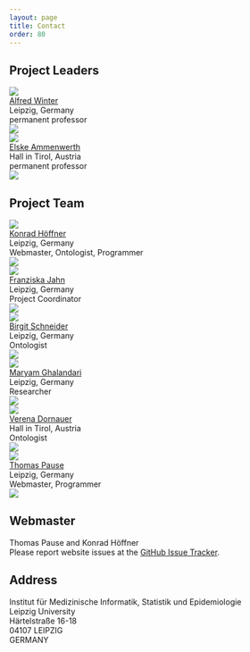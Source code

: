 ```yaml
---
layout: page
title: Contact
order: 80
---
```


## Project Leaders
<div class="teamGrid">
<img src="{{site.url}}{{ site.baseurl}}/public/winter.jpg">
<div class="inbox">
<a href="{{ site.links.winter}}">Alfred Winter</a><br>
Leipzig, Germany<br>
permanent professor<br>
</div>
<div class="inbox">
<a href="{{ site.links.imise }}"><img src="{{site.url}}{{site.baseurl}}/public/imise-logo.svg"></a>
</div>

<img src="{{site.url}}{{site.baseurl}}/public/ammenwerth.jpg">
<div class="inbox">
<a href="{{ site.links.ammenwerth }}">Elske Ammenwerth</a><br>
Hall in Tirol, Austria<br>
permanent professor<br>
</div>
<div class="inbox">
<a href="{{ site.links.umit }}"><img src="{{site.url}}{{site.baseurl}}/public/umit-logo.svg"></a>
</div>
</div>

## Project Team
<div class="teamGrid">
<img src="{{site.url}}{{ site.baseurl}}/public/hoeffner.jpg">
<div class="inbox">
<a href="{{ site.links.hoeffner}}">Konrad Höffner</a><br>
Leipzig, Germany<br>
Webmaster, Ontologist, Programmer<br>
</div>
<div class="inbox">
<a href="{{ site.links.imise }}"><img src="{{site.url}}{{site.baseurl}}/public/imise-logo.svg"></a>
</div>

<img src="{{site.url}}{{site.baseurl}}/public/jahn.jpg">
<div class="inbox">
<a href="{{ site.links.jahn }}">Franziska Jahn</a><br>
Leipzig, Germany<br>
Project Coordinator<br>
</div>
<div class="inbox">
<a href="{{ site.links.imise }}"><img src="{{site.url}}{{site.baseurl}}/public/imise-logo.svg"></a>
</div>

<img src="{{site.url}}{{ site.baseurl}}/public/schneider.jpg">
<div class="inbox">
<a href="{{ site.links.schneider }}">Birgit Schneider</a><br>
Leipzig, Germany<br>
Ontologist<br>
</div>
<div class="inbox">
<a href="{{ site.links.imise }}"><img src="{{site.url}}{{site.baseurl}}/public/imise-logo.svg"></a>
</div>

<img src="{{site.url}}{{ site.baseurl}}/public/ghalandari.jpg">
<div class="inbox">
<a href="{{ site.links.ghalandari }}">Maryam Ghalandari</a><br>
Leipzig, Germany<br>
Researcher<br>
</div>
<div class="inbox">
<a href="{{ site.links.imise }}"><img src="{{site.url}}{{site.baseurl}}/public/imise-logo.svg"></a>
</div>

<img src="{{site.url}}{{ site.baseurl}}/public/dornauer.jpg">
<div class="inbox">
<a href="{{ site.links.dornauer }}">Verena Dornauer</a><br>
Hall in Tirol, Austria<br>
Ontologist<br>
</div>
<div class="inbox">
<a href="{{ site.links.umit }}"><img src="{{site.url}}{{site.baseurl}}/public/umit-logo.svg"></a>
</div>

<img src="{{site.url}}{{ site.baseurl}}/public/pause.jpg">
<div class="inbox">
<a href="{{ site.links.pause }}">Thomas Pause</a><br>
Leipzig, Germany<br>
Webmaster, Programmer<br>
</div>
<div class="inbox">
<a href="{{ site.links.imise }}"><img src="{{site.url}}{{site.baseurl}}/public/imise-logo.svg"></a>
</div>

</div>

## Webmaster

Thomas Pause and Konrad Höffner<br>
Please report website issues at the <a href="https://github.com/hitontology/hitontology.eu/issues" target="_blank">GitHub Issue Tracker</a>.

## Address

Institut für Medizinische Informatik, Statistik und Epidemiologie<br>
Leipzig University<br>
Härtelstraße 16-18<br>
04107 LEIPZIG<br>
GERMANY
